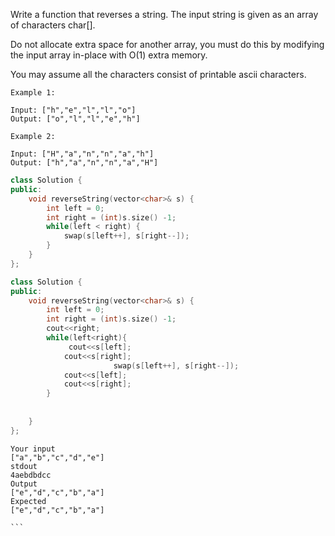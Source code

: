 Write a function that reverses a string. The input string is given as an array of characters char[].

Do not allocate extra space for another array, you must do this by modifying the input array in-place with O(1) extra memory.

You may assume all the characters consist of printable ascii characters.

 
```
Example 1:

Input: ["h","e","l","l","o"]
Output: ["o","l","l","e","h"]

Example 2:

Input: ["H","a","n","n","a","h"]
Output: ["h","a","n","n","a","H"]
```

```c++
class Solution {
public:
    void reverseString(vector<char>& s) {
        int left = 0;
        int right = (int)s.size() -1;
        while(left < right) {
            swap(s[left++], s[right--]);
        }
    }
};
```



```c++
class Solution {
public:
    void reverseString(vector<char>& s) {
        int left = 0;
        int right = (int)s.size() -1;
        cout<<right;
        while(left<right){
             cout<<s[left];
            cout<<s[right];
                       swap(s[left++], s[right--]);
            cout<<s[left];
            cout<<s[right];
        }
 
        
    }
};

```


````
Your input
["a","b","c","d","e"]
stdout
4aebdbdcc
Output
["e","d","c","b","a"]
Expected
["e","d","c","b","a"]

```